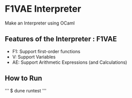# F1VAE Interpreter
Make an Interpreter using OCaml

## Features of the Interpreter : F1VAE
- F1: Support first-order functions
- V: Support Variables
- AE: Support Arithmetic Expressions (and Calculations)

## How to Run
'''
$ dune runtest
'''
